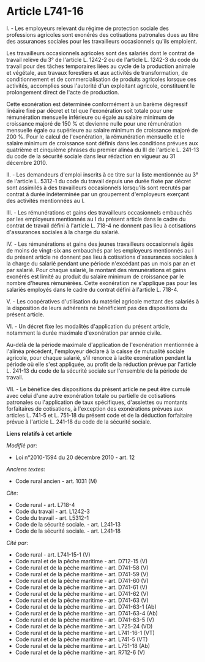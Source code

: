 # Article L741-16

I. - Les employeurs relevant du régime de protection sociale des professions agricoles sont exonérés des cotisations
patronales dues au titre des assurances sociales pour les travailleurs occasionnels qu'ils emploient.

Les travailleurs occasionnels agricoles sont des salariés dont le contrat de travail relève du 3° de l'article L. 1242-2 ou
de l'article L. 1242-3 du code du travail pour des tâches temporaires liées au cycle de la production animale et végétale,
aux travaux forestiers et aux activités de transformation, de conditionnement et de commercialisation de produits agricoles
lorsque ces activités, accomplies sous l'autorité d'un exploitant agricole, constituent le prolongement direct de l'acte de
production.

Cette exonération est déterminée conformément à un barème dégressif linéaire fixé par décret et tel que l'exonération soit
totale pour une rémunération mensuelle inférieure ou égale au salaire minimum de croissance majoré de 150 % et devienne nulle
pour une rémunération mensuelle égale ou supérieure au salaire minimum de croissance majoré de 200 %. Pour le calcul de
l'exonération, la rémunération mensuelle et le salaire minimum de croissance sont définis dans les conditions prévues aux
quatrième et cinquième phrases du premier alinéa du III de l'article L. 241-13 du code de la sécurité sociale dans leur
rédaction en vigueur au 31 décembre 2010.

II. - Les demandeurs d'emploi inscrits à ce titre sur la liste mentionnée au 3° de l'article L. 5312-1 du code du travail
depuis une durée fixée par décret sont assimilés à des travailleurs occasionnels lorsqu'ils sont recrutés par contrat à durée
indéterminée par un groupement d'employeurs exerçant des activités mentionnées au I.

III. - Les rémunérations et gains des travailleurs occasionnels embauchés par les employeurs mentionnés au I du présent
article dans le cadre du contrat de travail défini à l'article L. 718-4 ne donnent pas lieu à cotisations d'assurances
sociales à la charge du salarié.

IV. - Les rémunérations et gains des jeunes travailleurs occasionnels âgés de moins de vingt-six ans embauchés par les
employeurs mentionnés au I du présent article ne donnent pas lieu à cotisations d'assurances sociales à la charge du salarié
pendant une période n'excédant pas un mois par an et par salarié. Pour chaque salarié, le montant des rémunérations et gains
exonérés est limité au produit du salaire minimum de croissance par le nombre d'heures rémunérées. Cette exonération ne
s'applique pas pour les salariés employés dans le cadre du contrat défini à l'article L. 718-4.

V. - Les coopératives d'utilisation du matériel agricole mettant des salariés à la disposition de leurs adhérents ne
bénéficient pas des dispositions du présent article.

VI. - Un décret fixe les modalités d'application du présent article, notamment la durée maximale d'exonération par année
civile.

Au-delà de la période maximale d'application de l'exonération mentionnée à l'alinéa précédent, l'employeur déclare à la
caisse de mutualité sociale agricole, pour chaque salarié, s'il renonce à ladite exonération pendant la période où elle s'est
appliquée, au profit de la réduction prévue par l'article L. 241-13 du code de la sécurité sociale sur l'ensemble de la
période de travail.

VII. - Le bénéfice des dispositions du présent article ne peut être cumulé avec celui d'une autre exonération totale ou
partielle de cotisations patronales ou l'application de taux spécifiques, d'assiettes ou montants forfaitaires de
cotisations, à l'exception des exonérations prévues aux articles L. 741-5 et L. 751-18 du présent code et de la déduction
forfaitaire prévue à l'article L. 241-18 du code de la sécurité sociale.

**Liens relatifs à cet article**

_Modifié par_:

  - Loi n°2010-1594 du 20 décembre 2010 - art. 12

_Anciens textes_:

  - Code rural ancien - art. 1031 (M)

_Cite_:

  - Code rural - art. L718-4
  - Code du travail - art. L1242-3
  - Code du travail - art. L5312-1
  - Code de la sécurité sociale. - art. L241-13
  - Code de la sécurité sociale. - art. L241-18

_Cité par_:

  - Code rural - art. L741-15-1 (V)
  - Code rural et de la pêche maritime - art. D712-15 (V)
  - Code rural et de la pêche maritime - art. D741-58 (V)
  - Code rural et de la pêche maritime - art. D741-59 (V)
  - Code rural et de la pêche maritime - art. D741-60 (V)
  - Code rural et de la pêche maritime - art. D741-61 (V)
  - Code rural et de la pêche maritime - art. D741-62 (V)
  - Code rural et de la pêche maritime - art. D741-63 (V)
  - Code rural et de la pêche maritime - art. D741-63-1 (Ab)
  - Code rural et de la pêche maritime - art. D741-63-4 (Ab)
  - Code rural et de la pêche maritime - art. D741-63-5 (V)
  - Code rural et de la pêche maritime - art. L725-24 (VD)
  - Code rural et de la pêche maritime - art. L741-16-1 (VT)
  - Code rural et de la pêche maritime - art. L741-5 (VT)
  - Code rural et de la pêche maritime - art. L751-18 (Ab)
  - Code rural et de la pêche maritime - art. R712-6 (V)
